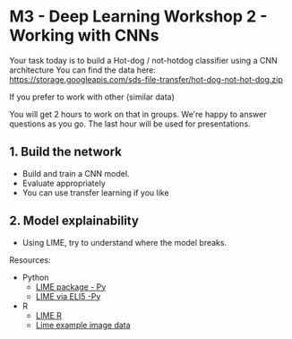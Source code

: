 # M3 - Deep Learning Workshop 2 - Working with CNNs

Your task today is to build a Hot-dog / not-hotdog classifier using a CNN architecture
You can find the data here: https://storage.googleapis.com/sds-file-transfer/hot-dog-not-hot-dog.zip 

If you prefer to work with other (similar data)

You will get 2 hours to work on that in groups. We're happy to answer questions as you go. The last hour will be used for presentations.

## 1. Build the network
- Build and train a CNN model.
- Evaluate appropriately
- You can use transfer learning if you like

## 2. Model explainability

- Using LIME, try to understand where the model breaks.


Resources:

* Python
    - [LIME package - Py](https://github.com/marcotcr/lime)
    - [LIME via ELI5 -Py](https://eli5.readthedocs.io/en/latest/tutorials/keras-image-classifiers.html)
 * R
    - [LIME R](https://lime.data-imaginist.com/index.html)
    - [Lime example image data](https://blogs.rstudio.com/ai/posts/2018-03-09-lime-v04-the-kitten-picture-edition/)
